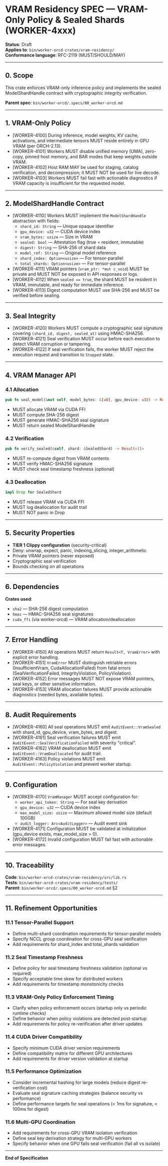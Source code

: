# VRAM Residency SPEC — VRAM-Only Policy & Sealed Shards (WORKER-4xxx)

**Status**: Draft  
**Applies to**: `bin/worker-orcd-crates/vram-residency/`  
**Conformance language**: RFC-2119 (MUST/SHOULD/MAY)

---

## 0. Scope

This crate enforces VRAM-only inference policy and implements the sealed ModelShardHandle contract with cryptographic integrity verification.

**Parent spec**: `bin/worker-orcd/.specs/00_worker-orcd.md`

---

## 1. VRAM-Only Policy

- [WORKER-4100] During inference, model weights, KV cache, activations, and intermediate tensors MUST reside entirely in GPU VRAM (per ORCH-2.13).
- [WORKER-4101] Workers MUST disable unified memory (UMA), zero-copy, pinned host memory, and BAR modes that keep weights outside VRAM.
- [WORKER-4102] Host RAM MAY be used for staging, catalog verification, and decompression; it MUST NOT be used for live decode.
- [WORKER-4103] Workers MUST fail fast with actionable diagnostics if VRAM capacity is insufficient for the requested model.

---

## 2. ModelShardHandle Contract

- [WORKER-4110] Workers MUST implement the `ModelShardHandle` abstraction with fields:
  - `shard_id: String` — Unique opaque identifier
  - `gpu_device: u32` — CUDA device index
  - `vram_bytes: usize` — Size in VRAM
  - `sealed: bool` — Attestation flag (true = resident, immutable)
  - `digest: String` — SHA-256 of shard data
  - `model_ref: String` — Original model reference
  - `shard_index: Option<usize>` — For tensor-parallel
  - `total_shards: Option<usize>` — For tensor-parallel
- [WORKER-4111] VRAM pointers (`vram_ptr: *mut c_void`) MUST be private and MUST NOT be exposed in API responses or logs.
- [WORKER-4112] When `sealed == true`, the shard MUST be resident in VRAM, immutable, and ready for immediate inference.
- [WORKER-4113] Digest computation MUST use SHA-256 and MUST be verified before sealing.

---

## 3. Seal Integrity

- [WORKER-4120] Workers MUST compute a cryptographic seal signature covering `(shard_id, digest, sealed_at)` using HMAC-SHA256.
- [WORKER-4121] Seal verification MUST occur before each execution to detect VRAM corruption or tampering.
- [WORKER-4122] If seal verification fails, the worker MUST reject the execution request and transition to `Stopped` state.

---

## 4. VRAM Manager API

### 4.1 Allocation

```rust
pub fn seal_model(&mut self, model_bytes: &[u8], gpu_device: u32) -> Result<SealedShard>
```

- MUST allocate VRAM via CUDA FFI
- MUST compute SHA-256 digest
- MUST generate HMAC-SHA256 seal signature
- MUST return sealed ModelShardHandle

### 4.2 Verification

```rust
pub fn verify_sealed(&self, shard: &SealedShard) -> Result<()>
```

- MUST re-compute digest from VRAM contents
- MUST verify HMAC-SHA256 signature
- MUST check seal timestamp freshness (optional)

### 4.3 Deallocation

```rust
impl Drop for SealedShard
```

- MUST release VRAM via CUDA FFI
- MUST log deallocation for audit trail
- MUST NOT panic in Drop

---

## 5. Security Properties

- **TIER 1 Clippy configuration** (security-critical)
- Deny: unwrap, expect, panic, indexing_slicing, integer_arithmetic
- Private VRAM pointers (never exposed)
- Cryptographic seal verification
- Bounds checking on all operations

---

## 6. Dependencies

**Crates used**:
- `sha2` — SHA-256 digest computation
- `hmac` — HMAC-SHA256 seal signatures
- `cuda_ffi` (via worker-orcd) — VRAM allocation/deallocation

---

## 7. Error Handling

- [WORKER-4150] All operations MUST return `Result<T, VramError>` with explicit error handling.
- [WORKER-4151] `VramError` MUST distinguish retriable errors (InsufficientVram, CudaAllocationFailed) from fatal errors (SealVerificationFailed, IntegrityViolation, PolicyViolation).
- [WORKER-4152] Error messages MUST NOT expose VRAM pointers, seal keys, or other sensitive information.
- [WORKER-4153] VRAM allocation failures MUST provide actionable diagnostics (needed bytes, available bytes).

---

## 8. Audit Requirements

- [WORKER-4160] All seal operations MUST emit `AuditEvent::VramSealed` with shard_id, gpu_device, vram_bytes, and digest.
- [WORKER-4161] Seal verification failures MUST emit `AuditEvent::SealVerificationFailed` with severity "critical".
- [WORKER-4162] VRAM deallocation MUST emit `AuditEvent::VramDeallocated` for audit trail.
- [WORKER-4163] Policy violations MUST emit `AuditEvent::PolicyViolation` and prevent worker startup.

---

## 9. Configuration

- [WORKER-4170] `VramManager` MUST accept configuration for:
  - `worker_api_token: String` — For seal key derivation
  - `gpu_device: u32` — CUDA device index
  - `max_model_size: usize` — Maximum allowed model size (default 100GB)
  - `audit_logger: Arc<AuditLogger>` — Audit event sink
- [WORKER-4171] Configuration MUST be validated at initialization (gpu_device exists, max_model_size > 0).
- [WORKER-4172] Invalid configuration MUST fail fast with actionable error messages.

---

## 10. Traceability

**Code**: `bin/worker-orcd-crates/vram-residency/src/lib.rs`  
**Tests**: `bin/worker-orcd-crates/vram-residency/tests/`  
**Parent**: `bin/worker-orcd/.specs/00_worker-orcd.md` §2

---

## 11. Refinement Opportunities

### 11.1 Tensor-Parallel Support
- Define multi-shard coordination requirements for tensor-parallel models
- Specify NCCL group coordination for cross-GPU seal verification
- Add requirements for shard_index and total_shards validation

### 11.2 Seal Timestamp Freshness
- Define policy for seal timestamp freshness validation (optional vs required)
- Specify acceptable time skew for distributed workers
- Add requirements for timestamp monotonicity checks

### 11.3 VRAM-Only Policy Enforcement Timing
- Clarify when policy enforcement occurs (startup only vs periodic runtime checks)
- Define behavior when policy violations are detected post-startup
- Add requirements for policy re-verification after driver updates

### 11.4 CUDA Driver Compatibility
- Specify minimum CUDA driver version requirements
- Define compatibility matrix for different GPU architectures
- Add requirements for driver version validation at startup

### 11.5 Performance Optimization
- Consider incremental hashing for large models (reduce digest re-verification cost)
- Evaluate seal signature caching strategies (balance security vs performance)
- Define performance targets for seal operations (< 1ms for signature, < 100ms for digest)

### 11.6 Multi-GPU Coordination
- Add requirements for cross-GPU VRAM isolation verification
- Define seal key derivation strategy for multi-GPU workers
- Specify behavior when one GPU fails seal verification (fail all vs isolate)

---

**End of Specification**
